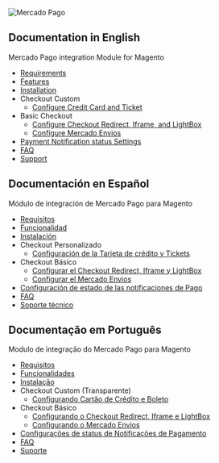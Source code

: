 ﻿![Mercado Pago](https://raw.githubusercontent.com/mercadopago/cart-magento2/master/README.img/logo_mp.png)

## Documentation in English

Mercado Pago integration Module for Magento

* [Requirements](https://github.com/mercadopago/cart-magento2/wiki/Requirements)
* [Features](https://github.com/mercadopago/cart-magento2/wiki/Features)
* [Installation](https://github.com/mercadopago/cart-magento2/wiki/Installation)
* Checkout Custom
  * [Configure Credit Card and Ticket](https://github.com/mercadopago/cart-magento2/wiki/Configure-Credit-Card-and-Ticket)
* Basic Checkout
  * [Configure Checkout Redirect, Iframe, and LightBox](https://github.com/mercadopago/cart-magento2/wiki/Configure-Checkout-Redirect,-Iframe-and-LightBox)
  * [Configure Mercado Envios](https://github.com/mercadopago/cart-magento2/wiki/Configure-Mercado-Envios)
* [Payment Notification status Settings](https://github.com/mercadopago/cart-magento2/wiki/Payment-Notification-status-settings)
* [FAQ](https://github.com/mercadopago/cart-magento2/wiki/FAQ-English)
* [Support](https://github.com/mercadopago/cart-magento2/wiki/Support)

## Documentación en Español

Módulo de integración de Mercado Pago para Magento

* [Requisitos](https://github.com/mercadopago/cart-magento2/wiki/Requisitos-en-Español)
* [Funcionalidad](https://github.com/mercadopago/cart-magento2/wiki/Funcionalidad)
* [Instalación](https://github.com/mercadopago/cart-magento2/wiki/Instalación)
* Checkout Personalizado
  * [Configuración de la Tarjeta de crédito y Tickets](https://github.com/mercadopago/cart-magento2/wiki/Configuración-de-la-tarjeta-de-crédito-y-tickets)
* Checkout Básico
  * [Configurar el Checkout Redirect, Iframe y LightBox](https://github.com/mercadopago/cart-magento2/wiki/Configurar-el-Checkout-Redirect,-Iframe-y-LightBox)
  * [Configurar el Mercado Envios](https://github.com/mercadopago/cart-magento2/wiki/Configurar-Mercado-Envios)
* [Configuración de estado de las notificaciones de Pago](https://github.com/mercadopago/cart-magento2/wiki/Configuración-de-estado-de-las-notificaciones-de-Pago)
* [FAQ](https://github.com/mercadopago/cart-magento2/wiki/FAQ-Espanhol)
* [Soporte técnico](https://github.com/mercadopago/cart-magento2/wiki/Soporte-técnico)

## Documentação em Português

Modulo de integração do Mercado Pago para Magento

* [Requisitos](https://github.com/mercadopago/cart-magento2/wiki/Requisitos)
* [Funcionalidades](https://github.com/mercadopago/cart-magento2/wiki/Funcionalidades)
* [Instalação](https://github.com/mercadopago/cart-magento2/wiki/Instala%C3%A7%C3%A3o)
* Checkout Custom (Transparente)
  * [Configurando Cartão de Crédito e Boleto](https://github.com/mercadopago/cart-magento2/wiki/Configura%C3%A7%C3%A3o-Checkout-Custom-(Cart%C3%A3o-de-Cr%C3%A9dito-e-Boleto))
* Checkout Básico
  * [Configurando o Checkout Redirect, Iframe e LightBox](https://github.com/mercadopago/cart-magento2/wiki/Configurando-o-Checkout-Cl%C3%A1ssico-(Redirect,-Iframe-e-LightBox))
  * [Configurando o Mercado Envios](https://github.com/mercadopago/cart-magento2/wiki/Configurando-o-Mercado-Envios)
* [Configurações de status de Notificações de Pagamento](https://github.com/mercadopago/cart-magento2/wiki/Configurações-de-status-de-Notificações-de-Pagamento)
* [FAQ](https://github.com/mercadopago/cart-magento2/wiki/FAQ-Portugues)
* [Suporte](https://github.com/mercadopago/cart-magento2/wiki/Suporte)